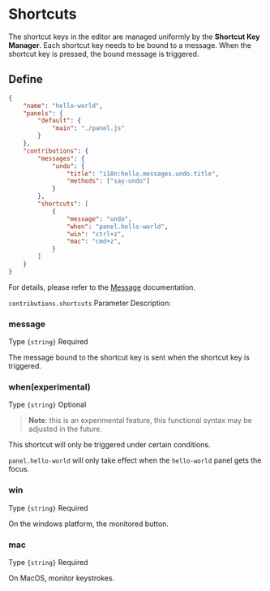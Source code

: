 # Shortcuts

The shortcut keys in the editor are managed uniformly by the **Shortcut Key Manager**. Each shortcut key needs to be bound to a message. When the shortcut key is pressed, the bound message is triggered.

## Define

```json
{
    "name": "hello-world",
    "panels": {
        "default": {
            "main": "./panel.js"
        }
    },
    "contributions": {
        "messages": {
            "undo": {
                "title": "i18n:hello.messages.undo.title",
                "methods": ["say-undo"]
            }
        },
        "shortcuts": [
            {
                "message": "undo",
                "when": "panel.hello-world",
                "win": "ctrl+z",
                "mac": "cmd+z",
            }
        ]
    }
}
```

For details, please refer to the [Message](./contributions-messages.md) documentation.

`contributions.shortcuts` Parameter Description:

### message

Type `{string}` Required

The message bound to the shortcut key is sent when the shortcut key is triggered.

### when(experimental)

Type `{string}` Optional

> **Note**: this is an experimental feature, this functional syntax may be adjusted in the future.

This shortcut will only be triggered under certain conditions.

`panel.hello-world` will only take effect when the `hello-world` panel gets the focus.

### win

Type `{string}` Required

On the windows platform, the monitored button.

### mac

Type `{string}` Required

On MacOS, monitor keystrokes.
